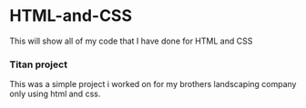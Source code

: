 # HTML-and-CSS
This will show all of my code that I have done for HTML and CSS

<h3>Titan project</h3>
This was a simple project i worked on for my brothers landscaping company only using html and css.
